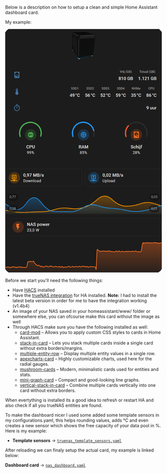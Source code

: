 Below is a description on how to setup a clean and simple Home Assistant dashboard card.

My example:

![NAS Dashboard Preview](dashboard.png)

Before we start you'll need the following things:

-  Have [HACS]([https://example.com](https://github.com/hacs)) installed
-  Have the [trueNAS integration](https://community.home-assistant.io/t/truenas-integration/410431) for HA installed. **Note:** I had to install the latest beta version in order for me to have the integration working (v1.4b4)
-  An image of your NAS saved in your homeassistant/www/ folder or somewhere else, you can ofcourse make this card without the image as well
-  Through HACS make sure you have the following installed as well:
    - [card-mod](https://github.com/thomasloven/lovelace-card-mod) – Allows you to apply custom CSS styles to cards in Home Assistant.
    - [stack-in-card](https://github.com/custom-cards/stack-in-card) – Lets you stack multiple cards inside a single card without extra borders/margins.
    - [multiple-entity-row](https://github.com/benct/lovelace-multiple-entity-row) – Display multiple entity values in a single row.
    - [apexcharts-card](https://github.com/RomRider/apexcharts-card) – Highly customizable charts, used here for the radial gauges.
    - [mushroom-cards](https://github.com/piitaya/lovelace-mushroom) – Modern, minimalistic cards used for entities and stats.
    - [mini-graph-card](https://github.com/kalkih/mini-graph-card) – Compact and good-looking line graphs.
    - [vertical-stack-in-card](https://github.com/ofekashery/vertical-stack-in-card) – Combine multiple cards vertically into one card without extra borders.

When evertything is installed its a good idea to refresh or restart HA and also check if all you trueNAS entities are found.

To make the dashboard nicer I used some added some template sensors in my configurations.yaml, this helps rounding values, adds °C and even creates a new sensor which shows the free capacity of your data pool in %. Here is my example:

- **Template sensors** → [`truenas_template_sensors.yaml`](truenas_template_sensors.yaml)

After reloading we can finaly setup the actual card, my example is linked below:

**Dashboard card** → [`nas_dashboard.yaml`](nas_dashboard.yaml)

